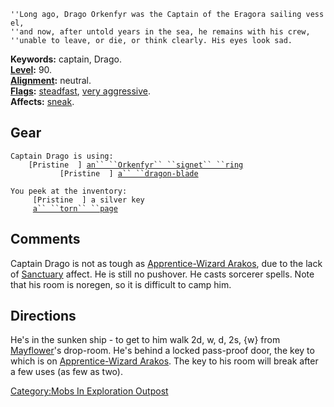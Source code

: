 `''Long ago, Drago Orkenfyr was the Captain of the Eragora sailing vessel,`  
`''and now, after untold years in the sea, he remains with his crew,`  
`''unable to leave, or die, or think clearly. His eyes look sad.`

**Keywords:** captain, Drago.  
**[Level](Level "wikilink"):** 90.  
**[Alignment](Alignment "wikilink"):** neutral.  
**[Flags](:Category:_Mob_Types "wikilink"):**
[steadfast](Sentinel_Mobs "wikilink"), [very
aggressive](Aggressive_Mobs "wikilink").  
**Affects:** [sneak](Sneak "wikilink").  

## Gear

`Captain Drago is using:`  
<worn on finger>`    [Pristine  ] `[`an`` ``Orkenfyr`` ``signet`` ``ring`](Orkenfyr_Signet_Ring "wikilink")  
<wielded>`           [Pristine  ] `[`a`` ``dragon-blade`](Dragon-Blade "wikilink")

`You peek at the inventory:`  
`     [Pristine  ] a silver key`  
`     `[`a`` ``torn`` ``page`](Torn_Page "wikilink")

## Comments

Captain Drago is not as tough as [Apprentice-Wizard
Arakos](Apprentice-Wizard_Arakos "wikilink"), due to the lack of
[Sanctuary](Sanctuary "wikilink") affect. He is still no pushover. He
casts sorcerer spells. Note that his room is noregen, so it is difficult
to camp him.

## Directions

He's in the sunken ship - to get to him walk 2d, w, d, 2s, {w} from
[Mayflower](Mayflower "wikilink")'s drop-room. He's behind a locked
pass-proof door, the key to which is on [Apprentice-Wizard
Arakos](Apprentice-Wizard_Arakos "wikilink"). The key to his room will
break after a few uses (as few as two).

[Category:Mobs In Exploration
Outpost](Category:Mobs_In_Exploration_Outpost "wikilink")
